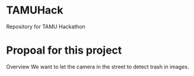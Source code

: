 # TAMUHack
Repository for TAMU Hackathon

# Propoal for this project
Overview
We want to let the camera in the street to detect trash in images. 
